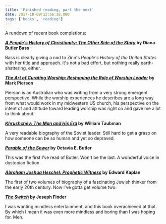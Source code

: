 ```yaml
---
title: 'Finished reading, part the next'
date: 2017-10-09T13:56:38.000
tags: ['books', 'reading']
---
```


A rundown of recent book completions:

**[_A People's History of Christianity: The Other Side of the Story_](http://amzn.to/2yBvPsR) by Diana Butler Bass**

Bass is clearly giving a nod to Zinn's _People's History of the United States_ with her title and approach. It's not a bad effort, but nothing really earth-shattering, either.

**[_The Art of Curating Worship: Reshaping the Role of Worship Leader_](http://amzn.to/2xtRIFe) by Mark Pierson**

Pierson is an Australian who was writing from a very strong emergent perspective. While the worship experiences he describes are a long way from what would work in my midwestern US church, his perspective on the intent of and attitude toward leading worship was right on and gave me a lot to think about.

**[_Khrushchev: The Man and His Era_](http://amzn.to/2xsJ7Yh) by William Taubman**

A very readable biography of the Soviet leader. Still hard to get a grasp on how someone can be so human and yet so depraved.

**[_Parable of the Sower_](http://amzn.to/2yAB1gi) by Octavia E. Butler**

This was the first I've read of Butler. Won't be the last. A wonderful voice in dystopian fiction.

**[_Abraham Joshua Heschel: Prophetic Witness_](http://amzn.to/2xtHZiq) by Edward Kaplan**

The first of two volumes of biography of a fascinating Jewish thinker from the early 20th century. Now I've gotta get volume two.

**[_The Switch_](http://amzn.to/2xtPru1) by Joseph Finder**

I was wanting mindless entertainment, and this book overachieved at that. By which I mean it was even more mindless and boring than I was hoping for. Meh.
